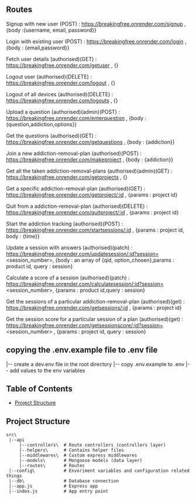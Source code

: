 ## Routes
Signup with new user (POST) : https://breakingfree.onrender.com/signup , {body :{username, email, password}}

Login with existing user (POST) : https://breakingfree.onrender.com/login , {body : {email,password}}

Fetch user details (authorised)(GET) : https://breakingfree.onrender.com/getuser , {} 

Logout user (authorised)(DELETE) : https://breakingfree.onrender.com/logout , {}

Logout of all devices (authorised)(DELETE) : https://breakingfree.onrender.com/logouts , {}

Upload a question (authorised)(admin)(POST) : https://breakingfree.onrender.com/enterquestion , {body : {question,addiction,options}}

Get the questions (authorised)(GET) : https://breakingfree.onrender.com/getquestions , {body : {addiction}}

Join a new addiction-removal-plan (authorised)(POST) : https://breakingfree.onrender.com/makeproject , {body : {addiction}}

Get all the taken addiction-removal-plans (authorised)(admin)(GET) : https://breakingfree.onrender.com/getprojects , {}

Get a specific addiction-removal-plan (authorised)(GET) : https://breakingfree.onrender.com/getproject/:id , {params : project id}

Quit from a addiction-removal-plan (authorised)(DELETE) : https://breakingfree.onrender.com/quitproject/:id , {params : project id}

Start the addiction tracking (authorised)(POST) : https://breakingfree.onrender.com/startsessions/:id , {params : project id, body : {time}}

Update a session with answers (authorised)(patch) : https://breakingfree.onrender.com/updatesession/:id?session=<session_number>, {body : an array of {qid, option_chosen},params : product id,  query : session} 

Calculate a score of a session (authorised)(patch) : https://breakingfree.onrender.com/calculatesession/:id?session=<session_number>, {params : product id,query : session}

Get the sessions of a particular addiction-removal-plan (authorised)(get) : https://breakingfree.onrender.com/getsessions/:id , {params : project id}

Get the session score for a particular session of a plan (authorised)(get) : https://breakingfree.onrender.com/getsessionscore/:id?session=<session_number> , {params : project id, query : session}

## copying the .env.example file to .env file

|-- create a dev.env file in the root directory
|-- copy .env.example to .env
|-- add values to the env variables

## Table of Contents

- [Project Structure](#project-structure)
<!-- - [Error Handling](#error-handling)
- [Logging](#logging) -->


## Project Structure

```
src\
 |--api
     |--controllers\  # Route controllers (controllers layer)
     |--helpers\      # Contains helper files
     |--middlewares\  # Custom express middlewares
     |--models\       # Mongoose models (data layer)
     |--routes\       # Routes
 |--config\           # Envoriment variables and configuration related things
 |--db\               # Database connection
 |--app.js            # Express app
 |--index.js          # App entry point

```